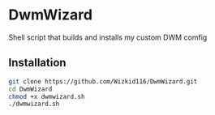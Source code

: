 # DwmWizard
Shell script that builds and installs my custom DWM comfig

## Installation
```bash
git clone https://github.com/Wizkid116/DwmWizard.git
cd DwmWizard
chmod +x dwmwizard.sh
./dwmwizard.sh
```
